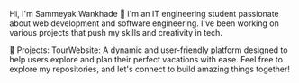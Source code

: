 Hi, I'm Sammeyak Wankhade 👋
I'm an IT engineering student passionate about web development and software engineering. I've been working on various projects that push my skills and creativity in tech.

🚀 Projects:
TourWebsite: A dynamic and user-friendly platform designed to help users explore and plan their perfect vacations with ease.
Feel free to explore my repositories, and let's connect to build amazing things together!

